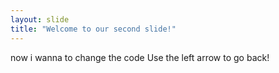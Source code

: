 ```yaml
---
layout: slide
title: "Welcome to our second slide!"
---
```

now i wanna to change the code
Use the left arrow to go back!
